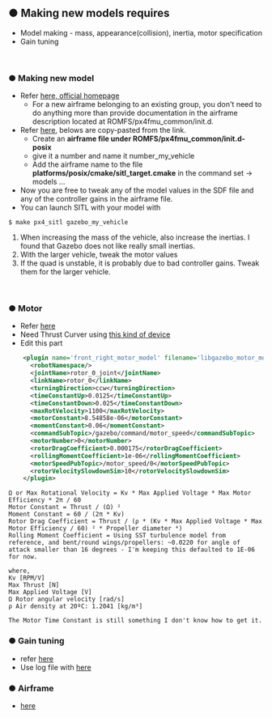 ## ● Making new models requires 
  + Model making - mass, appearance(collision), inertia, motor specification
  + Gain tuning

<br>

### ● Making new model
  + Refer [here, official homepage](https://dev.px4.io/v1.9.0/en/airframes/adding_a_new_frame.html)
    + For a new airframe belonging to an existing group, you don't need to do anything more than provide documentation in the airframe description located at ROMFS/px4fmu_common/init.d.
  + Refer [here](https://discuss.px4.io/t/create-custom-model-for-sitl/6700/4), belows are copy-pasted from the link.
    + Create an **airframe file under ROMFS/px4fmu_common/init.d-posix**
    + give it a number and name it number_my_vehicle
    + Add the airframe name to the file **platforms/posix/cmake/sitl_target.cmake** in the command set -> models …
  + Now you are free to tweak any of the model values in the SDF file and any of the controller gains in the airframe file.
  + You can launch SITL with your model with 
  ~~~shell
  $ make px4_sitl gazebo_my_vehicle
  ~~~
  1. When increasing the mass of the vehicle, also increase the inertias. I found that Gazebo does not like really small inertias.
  2. With the larger vehicle, tweak the motor values
  3. If the quad is unstable, it is probably due to bad controller gains. Tweak them for the larger vehicle.

<br>

### ● Motor
  + Refer [here](https://github.com/PX4/sitl_gazebo/issues/110)
  + Need Thrust Curver using [this kind of device](https://www.banggood.com/Lantian-RC-6-40V-Multifuntional-Motor-ESC-Propeller-Tester-for-RC-Drone-p-1299859.html?cur_warehouse=CN)
  + Edit this part
~~~xml
    <plugin name='front_right_motor_model' filename='libgazebo_motor_model.so'>
      <robotNamespace/>
      <jointName>rotor_0_joint</jointName>
      <linkName>rotor_0</linkName>
      <turningDirection>ccw</turningDirection>
      <timeConstantUp>0.0125</timeConstantUp>
      <timeConstantDown>0.025</timeConstantDown>
      <maxRotVelocity>1100</maxRotVelocity>
      <motorConstant>8.54858e-06</motorConstant>
      <momentConstant>0.06</momentConstant>
      <commandSubTopic>/gazebo/command/motor_speed</commandSubTopic>
      <motorNumber>0</motorNumber>
      <rotorDragCoefficient>0.000175</rotorDragCoefficient>
      <rollingMomentCoefficient>1e-06</rollingMomentCoefficient>
      <motorSpeedPubTopic>/motor_speed/0</motorSpeedPubTopic>
      <rotorVelocitySlowdownSim>10</rotorVelocitySlowdownSim>
    </plugin>
~~~
~~~
Ω or Max Rotational Velocity = Kv * Max Applied Voltage * Max Motor Efficiency * 2π / 60
Motor Constant = Thrust / (Ω) ²
Moment Constant = 60 / (2π * Kv)
Rotor Drag Coefficient = Thrust / (ρ * (Kv * Max Applied Voltage * Max Motor Efficiency / 60) ² * Propeller diameter ⁴)
Rolling Moment Coefficient = Using SST turbulence model from reference, and bent/round wings/propellers: ~0.0220 for angle of attack smaller than 16 degrees - I'm keeping this defaulted to 1E-06 for now.

where,
Kv [RPM/V]
Max Thrust [N]
Max Applied Voltage [V]
Ω Rotor angular velocity [rad/s]
ρ Air density at 20ºC: 1.2041 [kg/m³]

The Motor Time Constant is still something I don't know how to get it.
~~~

### ● Gain tuning
  + refer [here](https://docs.px4.io/v1.9.0/en/config_mc/pid_tuning_guide_multicopter.html)
  + Use log file with [here](https://review.px4.io/)

### ● Airframe
  + [here](https://dev.px4.io/v1.9.0/en/airframes/airframe_reference.html)
